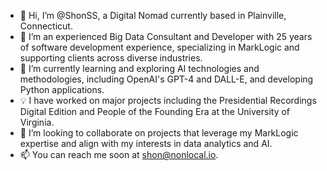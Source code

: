 - 👋 Hi, I’m @ShonSS, a Digital Nomad currently based in Plainville, Connecticut. 
- 👀 I’m an experienced Big Data Consultant and Developer with 25 years of software development experience, specializing in MarkLogic and supporting clients across diverse industries.
- 🌱 I’m currently learning and exploring AI technologies and methodologies, including OpenAI's GPT-4 and DALL-E, and developing Python applications.
- 💡 I have worked on major projects including the Presidential Recordings Digital Edition and People of the Founding Era at the University of Virginia.
- 💞️ I’m looking to collaborate on projects that leverage my MarkLogic expertise and align with my interests in data analytics and AI.
- 📫 You can reach me soon at shon@nonlocal.io.
